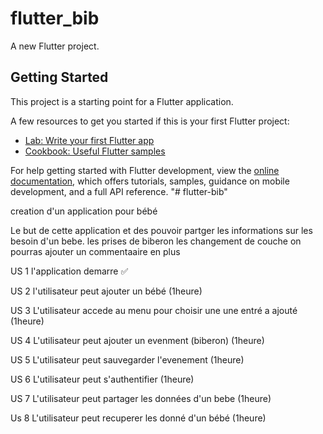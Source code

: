 # flutter_bib

A new Flutter project.

## Getting Started

This project is a starting point for a Flutter application.

A few resources to get you started if this is your first Flutter project:

- [Lab: Write your first Flutter app](https://docs.flutter.dev/get-started/codelab)
- [Cookbook: Useful Flutter samples](https://docs.flutter.dev/cookbook)

For help getting started with Flutter development, view the
[online documentation](https://docs.flutter.dev/), which offers tutorials,
samples, guidance on mobile development, and a full API reference.
"# flutter-bib" 


creation d'un application pour bébé

Le but de cette application et des pouvoir partger les informations sur les besoin d'un bebe. 
les prises de biberon
les changement de couche
on pourras ajouter un commentaaire en plus

US 1 l'application demarre ✅

US 2 l'utilisateur peut ajouter un bébé (1heure)

US 3 L'utilisateur accede au menu pour choisir une une entré a ajouté (1heure)

US 4 L'utilisateur peut ajouter un evenment (biberon) (1heure)

US 5 L'utilisateur peut sauvegarder l'evenement (1heure)

US 6 L'utilisateur peut s'authentifier (1heure)

US 7 L'utilisateur peut partager les données d'un bebe (1heure)

Us 8 L'utilisateur peut recuperer les donné d'un bébé (1heure)
